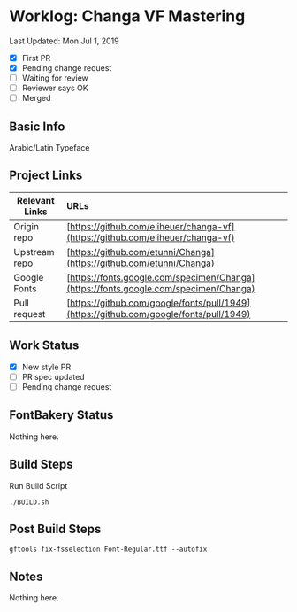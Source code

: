# Worklog: Changa VF Mastering

Last Updated: Mon Jul 1, 2019

- [x] First PR
- [x] Pending change request
- [ ] Waiting for review
- [ ] Reviewer says OK
- [ ] Merged

## Basic Info

Arabic/Latin Typeface

## Project Links

| Relevant Links | URLs                                                                                   |
| -------------- | :------------------------------------------------------------------------------------- |
| Origin repo    | [https://github.com/eliheuer/changa-vf](https://github.com/eliheuer/changa-vf)         |
| Upstream repo  | [https://github.com/etunni/Changa](https://github.com/etunni/Changa)                   |
| Google Fonts   | [https://fonts.google.com/specimen/Changa](https://fonts.google.com/specimen/Changa)   |
| Pull request   | [https://github.com/google/fonts/pull/1949](https://github.com/google/fonts/pull/1949) |


## Work Status

- [x] New style PR
- [ ] PR spec updated
- [ ] Pending change request

## FontBakery Status

Nothing here.

## Build Steps

Run Build Script
```
./BUILD.sh
```

## Post Build Steps

```
gftools fix-fsselection Font-Regular.ttf --autofix
```

## Notes

Nothing here.

